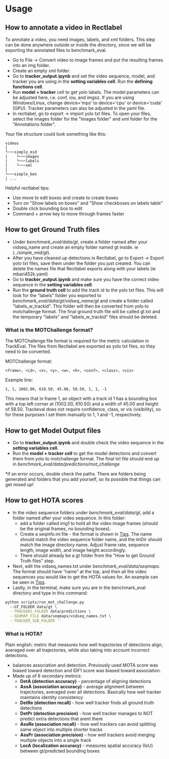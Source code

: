 # Usage 

## How to annotate a video in Rectlabel

To annotate a video, you need images, labels, and xml folders. This step can be done anywhere outside or inside the directory, since we will be exporting the annotated files to benchmark_eval. 

- Go to File -> Convert video to image frames and put the resulting frames into an img folder. 
- Create an empty xml folder. 
- Go to **tracker_output.ipynb** and set the video sequence, model, and tracker you are using in the **setting variables cell**. Run the **defining functions cell**.
- Run **model + tracker** cell to get yolo labels. The model parameters can be adjusted here, i.e. conf, iou, and imgsz. If you are using Windows/Linux, change device='mps' to device='cpu' or device='cuda' (GPU). Tracker parameters can also be adjusted in the yaml file. 
- In rectlabel, go to export -> import yolo txt files. To open your files, select the images folder for the "Images folder" and xml folder for the "Annotations folder". 

Your file structure could look something like this:
```
videos  
│
└───simple_mid
|    └───images
|    └───labels  
|    └───xml
| 
└───simple_ben
| ...
```

Helpful rectlabel tips:

- Use move to edit boxes and create to create boxes
- Turn on "Show labels on boxes" and "Show checkboxes on labels table"
- Double click bounding box to edit
- Command + arrow key to move through frames faster


## How to get Ground Truth files
- Under *benchmark_eval/data/gt*, create a folder named after your vidseq_name and create an empty folder named gt inside. ie (*../simple_mid/gt*).
- After you have cleaned up detections in Rectlabel, go to Export -> Export yolo txt files, save them under the folder you just created. You can delete the names file that Rectlabel exports along with your labels (ie mbari452k.yaml)
- Go to **tracker_output.ipynb** and make sure you have the correct video sequence in the **setting variables cell**.   
- Run the **ground truth cell** to add the track id to the yolo txt files. This will look for the "labels" folder you exported to *benchmark_eval/data/gt/vidseq_name/gt* and create a folder called "labels_w_trackid". This folder will then be converted from yolo to motchallenge format. The final ground truth file will be called gt.txt and the temporary "labels" and "labels_w_trackid" files should be deleted. 

### What is the MOTChallenge format?

The MOTChallenge file format is required for the metric calculation in TrackEval. The files from Rectlabel are exported as yolo txt files, so they need to be converted. 

MOTChallenge format:

```
<frame>, <id>, <x>, <y>, <w>, <h>, <conf>, <class>, <vis>
```

Example line:

```
1, 1, 1002.00, 610.50, 45.00, 58.50, 1, 1, -1
```

This means that in frame 1, an object with a track id 1 has a bounding box with a top left corner at (1002.00, 610.50) and a width of 45.00 and height of 58.50. Trackeval does not require confidence, class, or vis (visibility), so for these purposes I set them manually to 1, 1 and -1, respectively. 


## How to get Model Output files
- Go to **tracker_output.ipynb** and double check the video sequence in the **setting variables cell**.
- Run the **model + tracker cell** to get the model detections and convert them from yolo to motchallenge format. The final txt file should end up in *benchmark_eval/data/predictions/mot_challenge*

*if an error occurs, double check the paths. There are folders being generated and folders that you add yourself, so its possible that things can get mixed up!


## How to get HOTA scores
- In the video sequence folders under *benchmark_eval/data/gt*, add a folder named after your video sequence. In this folder:
    - add a folder called img1 to hold all the video image frames (should be the original frames, no bounding boxes).
    - Create a seqinfo.ini file - the format is shown in [Tips](tips.md). The name should match the video sequence folder name, and the imDir should match the image directory name. Adjust frame rate, sequence length, image width, and image height accordingly. 
    - There should already be a gt folder from the "How to get Ground Truth files" step. 
- Next, edit the vidseq_names.txt under *benchmark_eval/data/seqmaps*. The format should have “name” at the top, and then all the video sequences you would like to get the HOTA values for. An example can be seen in [Tips](tips.md).
- Lastly, in the terminal, make sure you are in the benchmark_eval directory and type in this command:

```bash
python scripts/run_mot_challenge.py  
  --GT_FOLDER data/gt \
  --TRACKERS_FOLDER data/predictions \
  --SEQMAP_FILE data/seqmaps/vidseq_names.txt \
  --TRACKER_SUB_FOLDER ''
```

### What is HOTA?

Plain english: metric that measures how well trajectories of detections align, averaged over all trajectories, while also taking into account incorrect detections. 

- balances association and detection. Previously used MOTA score was biased toward detection and IDF1 score was biased toward association.
- Made up of 6 secondary metrics:
    - **DetA (detection accuracy)** - percentage of aligning detections
    - **AssA (association accuracy)** - average alignment between trajectories, averaged over all detections. Basically how well tracker maintains identity consistency
    - **DetRe (detection recall)** - how well tracker finds all ground truth detections
    - **DetPr (detection precision)** - how well tracker manages to NOT predict extra detections that arent there
    - **AssRe (association recall)** - how well trackers can avoid splitting same object into multiple shorter tracks
    - **AssPr (association precision)** - how well trackers avoid merging multiple objects into a single track
    - **LocA (localization accuracy)** - measures spatial accuracy (IoU) between gt/predicted bounding boxes
